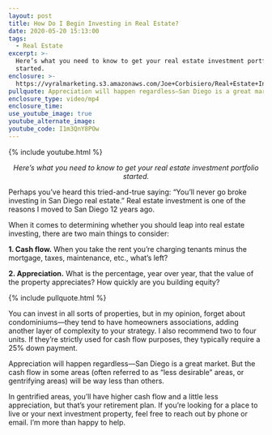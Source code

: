 ```yaml
---
layout: post
title: How Do I Begin Investing in Real Estate?
date: 2020-05-20 15:13:00
tags:
  - Real Estate
excerpt: >-
  Here’s what you need to know to get your real estate investment portfolio
  started.
enclosure: >-
  https://vyralmarketing.s3.amazonaws.com/Joe+Corbisiero/Real+Estate+Investing+101.mp4
pullquote: Appreciation will happen regardless—San Diego is a great market.
enclosure_type: video/mp4
enclosure_time:
use_youtube_image: true
youtube_alternate_image:
youtube_code: I1m3QnY8POw
---
```


{% include youtube.html %}

<p style="text-align: center;"><em>Here’s what you need to know to get your real estate investment portfolio started.</em></p>

Perhaps you’ve heard this tried-and-true saying: “You’ll never go broke investing in San Diego real estate.” Real estate investment is one of the reasons I moved to San Diego 12 years ago.&nbsp;

When it comes to determining whether you should leap into real estate investing, there are two main things to consider:&nbsp;

**1\. Cash flow.** When you take the rent you’re charging tenants minus the mortgage, taxes, maintenance, etc., what’s left?&nbsp;

**2\. Appreciation.** What is the percentage, year over year, that the value of the property appreciates? How quickly are you building equity?&nbsp;

{% include pullquote.html %}

You can invest in all sorts of properties, but in my opinion, forget about condominiums—they tend to have homeowners associations, adding another layer of complexity to your strategy. I also recommend two to four units. If they’re strictly used for cash flow purposes, they typically require a 25% down payment.

Appreciation will happen regardless—San Diego is a great market. But the cash flow in some areas (often referred to as “less desirable” areas, or gentrifying areas) will be way less than others.&nbsp;

In gentrified areas, you’ll have higher cash flow and a little less appreciation, but that’s your retirement plan. If you’re looking for a place to live or your next investment property, feel free to reach out by phone or email. I’m more than happy to help.